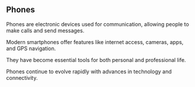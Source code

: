 ## Phones

Phones are electronic devices used for communication, allowing people to make calls and send messages.  
Modern smartphones offer features like internet access, cameras, apps, and GPS navigation.  
They have become essential tools for both personal and professional life.  
Phones continue to evolve rapidly with advances in technology and connectivity.
